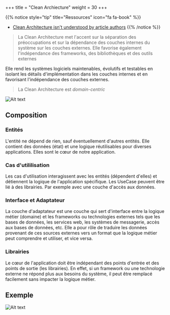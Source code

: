 +++
title = "Clean Archiecture"
weight = 30
+++

{{% notice style="tip" title="Ressources" icon="fa fa-book" %}}

- [Clean Architecture isn't understood by article authors](https://www.reddit.com/r/softwarearchitecture/comments/sjl9d1/clean_architecture_isnt_understood_by_article/)
  {{% /notice %}}

> La Clean Architecture met l'accent sur la séparation des préoccupations et sur la dépendance des couches internes du système sur les couches externes. Elle favorise également l'indépendance des frameworks, des bibliothèques et des outils externes

Elle rend les systèmes logiciels maintenables, évolutifs et testables en isolant les détails d'implémentation dans les couches internes et en favorisant l'indépendance des couches externes.

> La Clean Architecture est _domain-centric_

![Alt text](images/clean.png?width=40pc)

## Composition

### Entités

L'entité ne dépend de rien, sauf éventuellement d'autres entités. Elle contient des données (état) et une logique réutilisables pour diverses applications. Elles sont le cœur de notre application.

### Cas d'utililisation

Les cas d'utilisation interagissent avec les entités (dépendent d'elles) et détiennent la logique de l'application spécifique. Les UseCase peuvent être lié à des librairies. Par exemple avec une couche d'accès aux données.

### Interface et Adaptateur

La couche d'adaptateur est une couche qui sert d'interface entre la logique métier (domaine) et les frameworks ou technologies externes tels que les bases de données, les services web, les systèmes de messagerie, accès aux bases de données, etc. Elle a pour rôle de traduire les données provenant de ces sources externes vers un format que la logique métier peut comprendre et utiliser, et vice versa.

### Librairies

Le cœur de l'application doit être indépendant des points d'entrée et des points de sortie (les librairies). En effet, si un framework ou une technologie externe ne répond plus aux besoins du système, il peut être remplacé facilement sans impacter la logique métier.

## Exemple

![Alt text](images/clean-example.png)
